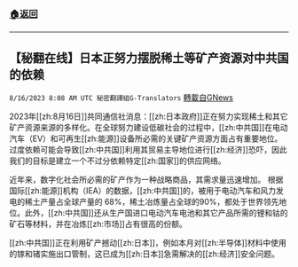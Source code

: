 ###  [:house:返回](README.md)
---


## 【秘翻在线】日本正努力摆脱稀土等矿产资源对中共国的依赖
`8/16/2023 8:08 AM UTC 秘密翻譯組G-Translators` [轉載自GNews](https://gnews.org/articles/1557387)

2023年[[zh:8月16日]]共同通信社消息：[[zh:日本政府]]正在努力实现稀土和其它矿产资源来源的多样化。在全球努力建设低碳社会的过程中，[[zh:中共国]]在电动汽车（EV）和可再生[[zh:能源]]设备所必需的关键矿产资源方面占有重要地位。过度依赖可能会导致[[zh:中共国]]利用其贸易主导地位进行[[zh:经济]]恐吓，因此我们的目标是建立一个不过分依赖特定[[zh:国家]]的供应网络。

近年来，数字化社会所必需的矿产作为一种战略商品，其需求量迅速增加。 根据国际[[zh:能源]]机构（IEA）的数据，[[zh:中共国]]的，被用于电动汽车和风力发电的稀土产量占全球产量的 68%，稀土冶炼量占全球的90%，都处于世界领先地位。此外，[[zh:中共国]]还从生产国进口电动汽车电池和其它产品所需的锂和钴的矿石等材料，并在冶炼[[zh:市场]]占有很高的份额。

[[zh:中共国]]正在利用矿产撼动[[zh:日本]]，例如本月对[[zh:半导体]]材料中使用的镓和锗实施出口管制，这已成为[[zh:日本]]急需解决的[[zh:经济]]安全问题。
